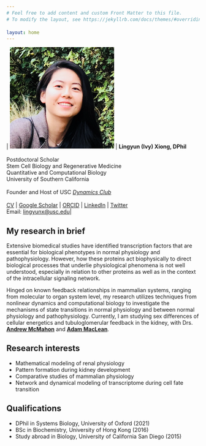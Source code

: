 ```yaml
---
# Feel free to add content and custom Front Matter to this file.
# To modify the layout, see https://jekyllrb.com/docs/themes/#overriding-theme-defaults

layout: home
---
```


| ![profile](/images/profile_ivy.png) | **Lingyun (Ivy) Xiong, DPhil** <br /><br /> Postdoctoral Scholar <br /> Stem Cell Biology and Regenerative Medicine <br />Quantitative and Computational Biology <br /> University of Southern California <br /><br /> Founder and Host of USC [*Dynamics Club*](https://lingyunxiong.github.io/DynamicsClub/) <br /> <br /> [CV](https://drive.google.com/file/d/1zOBjmKlzsq1wnQeEepXZeocNx7c6YW-5/view?usp=sharing) \| [Google Scholar](https://scholar.google.com/citations?user=q0Z3EMMAAAAJ&hl) \| [ORCID](https://orcid.org/0000-0003-4594-4120) \| [LinkedIn](https://www.linkedin.com/in/lingyun-xiong/) \| [Twitter](https://twitter.com/ivy_lxiong) <br /> Email: [lingyunx@usc.edu](mailto:lingyunx@usc.edu)|

## **My research in brief**

Extensive biomedical studies have identified transcription factors that are essential for biological phenotypes in normal physiology and pathophysiology. However, how these proteins act biophysically to direct biological processes that underlie physiological phenomena is not well understood, especially in relation to other proteins as well as in the context of the intracellular signaling network. 

Hinged on known feedback relationships in mammalian systems, ranging from molecular to organ system level, my research utilizes techniques from nonlinear dynamics and computational biology to investigate the mechanisms of state transitions in normal physiology and between normal physiology and pathophysiology. Currently, I am studying sex differences of cellular energetics and tubuloglomerular feedback in the kidney, with Drs. [**Andrew McMahon**](https://mcmahonlab.usc.edu/) and [**Adam MacLean**](https://macleanlab.usc.edu/). 


## **Research interests**
- Mathematical modeling of renal physiology
- Pattern formation during kidney development 
- Comparative studies of mammalian physiology
- Network and dynamical modeling of transcriptome during cell fate transition 

## **Qualifications** 
* DPhil in Systems Biology, University of Oxford (2021)
* BSc in Biochemistry, University of Hong Kong (2016) 
* Study abroad in Biology, University of California San Diego (2015)


